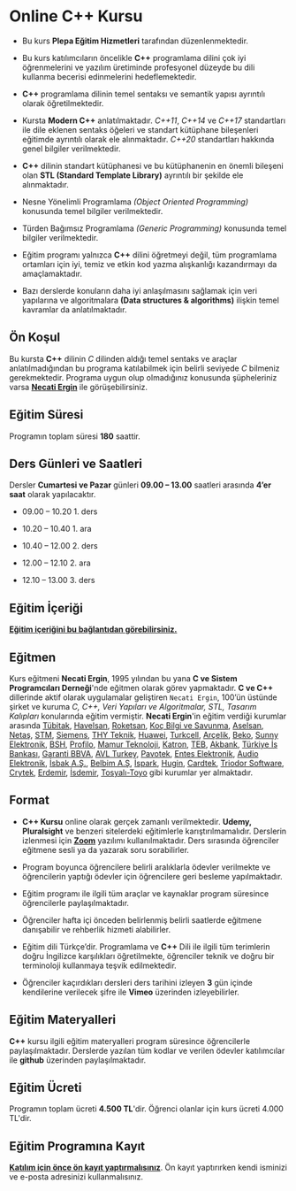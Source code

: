 # Online C++ Kursu

+ Bu kurs __Plepa Eğitim Hizmetleri__ tarafından düzenlenmektedir. 

+ Bu kurs katılımcıların öncelikle __C++__ programlama dilini çok iyi öğrenmelerini ve yazılım üretiminde profesyonel düzeyde bu dili kullanma becerisi edinmelerini hedeflemektedir.

+ __C++__ programlama dilinin temel sentaksı ve semantik yapısı ayrıntılı olarak öğretilmektedir.

+ Kursta __Modern C++__ anlatılmaktadır. _C++11_, _C++14_ ve _C++17_ standartları ile dile eklenen sentaks öğeleri ve standart kütüphane bileşenleri eğitimde ayrıntılı olarak ele alınmaktadır. _C++20_ standartları hakkında genel bilgiler verilmektedir.

+ __C++__ dilinin standart kütüphanesi ve bu kütüphanenin en önemli bileşeni olan __STL (Standard Template Library)__ ayrıntılı bir şekilde ele alınmaktadır.

+ Nesne Yönelimli Programlama _(Object Oriented Programming)_ konusunda temel bilgiler verilmektedir.

+ Türden Bağımsız Programlama _(Generic Programming)_ konusunda temel bilgiler verilmektedir.

+ Eğitim programı yalnızca __C++__ dilini öğretmeyi değil, tüm programlama ortamları için iyi, temiz ve etkin kod yazma alışkanlığı kazandırmayı da amaçlamaktadır. 

+ Bazı derslerde konuların daha iyi anlaşılmasını sağlamak için veri yapılarına ve algoritmalara __(Data structures & algorithms)__ ilişkin temel kavramlar da anlatılmaktadır.

## Ön Koşul
Bu kursta __C++__ dilinin _C_ dilinden aldığı temel sentaks ve araçlar anlatılmadığından bu programa katılabilmek için belirli seviyede _C_ bilmeniz gerekmektedir. Programa uygun olup olmadığınız konusunda şüpheleriniz varsa __[Necati Ergin](https://www.linkedin.com/in/necati-ergin-045768176/)__ ile görüşebilirsiniz.

## Eğitim Süresi
Programın toplam süresi __180__ saattir. 

## Ders Günleri ve Saatleri
Dersler __Cumartesi ve Pazar__ günleri __09.00 – 13.00__ saatleri arasında __4’er saat__ olarak yapılacaktır.


+ 09.00 – 10.20        1. ders

+ 10.20 – 10.40        1. ara

+ 10.40 – 12.00        2. ders

+ 12.00 – 12.10        2. ara

+ 12.10 – 13.00        3. ders


## Eğitim İçeriği
__[Eğitim içeriğini bu bağlantıdan görebilirsiniz.](https://github.com/CSD-1993/Online-Cplusplus-Kursu/blob/master/kurs-icerigi.md)__

## Eğitmen
Kurs eğitmeni __Necati Ergin__, 1995 yılından bu yana __C ve Sistem Programcıları Derneği__'nde eğitmen olarak görev yapmaktadır. __C ve C++__ dillerinde aktif olarak uygulamalar geliştiren `Necati Ergin`, 100’ün üstünde şirket ve kuruma _C, C++, Veri Yapıları ve Algoritmalar, STL, Tasarım Kalıpları_ konularında eğitim vermiştir. 
__Necati Ergin__'in eğitim verdiği kurumlar arasında [Tübitak](https://www.tubitak.gov.tr/), [Havelsan](https://www.havelsan.com.tr/), [Roketsan](http://www.roketsan.com.tr/), [Koç Bilgi ve Savunma](https://www.kocsavunma.com.tr/), [Aselsan](https://www.aselsan.com.tr/tr-tr/Sayfalar/default.aspx), [Netaş](http://www.netas.com.tr/ana-sayfa/), [STM](https://www.stm.com.tr/tr), [Siemens](https://www.siemens-home.bsh-group.com/tr/), [THY Teknik](https://turkishtechnic.com/Home/TR), [Huawei](https://www.huawei.com/tr/), [Turkcell](https://www.turkcell.com.tr/), [Arçelik](https://www.arcelik.com.tr/), [Beko](https://www.beko.com.tr/), [Sunny Elektronik](https://www.sunny.com.tr/), [BSH](https://www.bsh-group.com/tr/), [Profilo](https://www.profilo.com/), [Mamur Teknoloji](http://www.mamurtech.com/), [Katron](http://katron.com.tr/), [TEB](https://www.teb.com.tr/), [Akbank](https://www.akbank.com/tr-tr/sayfalar/default.aspx), [Türkiye İs Bankası](https://www.isbank.com.tr), [Garanti BBVA](https://www.garantibbva.com.tr/tr), [AVL Turkey](https://www.avl.com/-/avl-turkey), [Pavotek](https://pavotek.com.tr/), [Entes Elektronik](http://entes.com/tr/), [Audio Elektronik](https://www.audio.com.tr/), [İsbak A.Ş.](https://www.ibb.istanbul/CorporateUnit/Detail/164), [Belbim A.Ş](https://www.ibb.istanbul/CorporateUnit/Detail/156), [İspark](https://ispark.istanbul/), [Hugin](http://hugin.com.tr/tr/home), [Cardtek](https://www.paycore.com/), [Triodor Software](http://triodorarge.com/), [Crytek](https://www.crytek.com/), [Erdemir](https://www.erdemir.com.tr/), [İsdemir](https://www.isdemir.com.tr/), [Tosyalı-Toyo](https://www.tosyaliholding.com.tr/) gibi kurumlar yer almaktadır.

## Format
+ __C++ Kursu__ online olarak gerçek zamanlı verilmektedir. __Udemy, Pluralsight__ ve benzeri sitelerdeki eğitimlerle karıştırılmamalıdır. Derslerin izlenmesi için __[Zoom](https://zoom.us/)__ yazılımı kullanılmaktadır. Ders sırasında öğrenciler eğitmene sesli ya da yazarak soru sorabilirler.

+ Program boyunca öğrencilere belirli aralıklarla ödevler verilmekte ve öğrencilerin yaptığı ödevler için öğrencilere geri besleme yapılmaktadır.

+ Eğitim programı ile ilgili tüm araçlar ve kaynaklar program süresince öğrencilerle paylaşılmaktadır.

+ Öğrenciler hafta içi önceden belirlenmiş belirli saatlerde eğitmene danışabilir ve rehberlik hizmeti alabilirler.

+ Eğitim dili Türkçe’dir. Programlama ve __C++__ Dili ile ilgili tüm terimlerin doğru İngilizce karşılıkları öğretilmekte, öğrenciler teknik ve doğru bir terminoloji kullanmaya teşvik edilmektedir.

+ Öğrenciler kaçırdıkları dersleri ders tarihini izleyen __3__ gün içinde kendilerine verilecek şifre ile __Vimeo__ üzerinden izleyebilirler.

## Eğitim Materyalleri
__C++__ kursu ilgili eğitim materyalleri program süresince öğrencilerle paylaşılmaktadır. Derslerde yazılan tüm kodlar ve verilen ödevler katılımcılar ile __github__ üzerinden paylaşılmaktadır.

## Eğitim Ücreti
Programın toplam ücreti __4.500 TL__'dir. Öğrenci olanlar için kurs ücreti 4.000 TL'dir. 

## Eğitim Programına Kayıt
__[Katılım için önce ön kayıt yaptırmalısınız](https://us02web.zoom.us/meeting/register/tZcldOGoqz8iHdaXA2hgmumQHwZ_f1R3WQTo)__. Ön kayıt yaptırırken kendi isminizi ve e-posta adresinizi kullanmalısınız.

